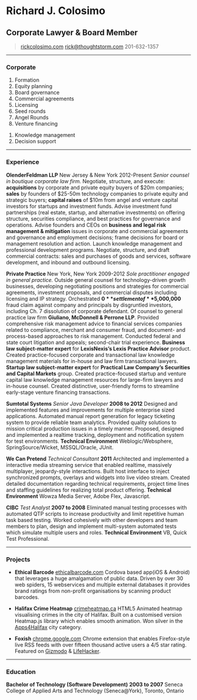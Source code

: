 # Richard J. Colosimo
## Corporate Lawyer & Board Member

> [rickcolosimo.com](http://rickcolosimo.com)
> [rick@thoughtstorm.com](mailto:rick@thoughtstorm.com)
> 201-632-1357

------

### Corporate

1. Formation
1. Equity planning
1. Board governance
1. Commercial agreements
1. Licensing
1. Seed rounds
1. Angel Rounds
2. Venture financing
<!-- 1. Civil litigation -->
<!-- 1. Insurance defense litigation -->
<!-- 1. Commercial litigation -->
1. Knowledge management
1. Decision support

------

### Experience

**OlenderFeldman LLP** New Jersey & New York 2012-Present
*Senior counsel in boutique corporate law firm.* 
	Negotiate, structure, and execute: **acquisitions** by corporate and private equity buyers of $20m companies; **sales** by founders of $25-50m technology companies to private equity and strategic buyers; **capital raises** of $10m from angel and venture capital investors for startups and investment funds.
	Advise investment fund partnerships (real estate, startup, and alternative investments) on offering structure, securities compliance, and best practices for governance and operations.
	Advise founders and CEOs on **business and legal risk management & mitigation** issues in corporate and commercial agreements and governance and employment decisions; frame decisions for board or management resolution and action.
	Launch knowledge management and professional development programs.
	Negotiate, structure, and draft commercial contracts: sales and purchases of goods and services, software development, and inbound and outbound licensing.

**Private Practice** New York, New York 2009-2012
*Sole practitioner engaged in general practice.* 
	Outside general counsel for technology-driven growth businesses, developing negotiating positions and strategies for commercial agreements, investment proposals, and commercial disputes including licensing and IP strategy.
	Orchestrated **$0** settlement of **$5,000,000** fraud claim against company and principals by disgruntled investors, including Ch. 7 dissolution of corporate defendant.
	Of counsel to general practice law firm **Giuliano, McDonnell & Perrone LLP**. Provided comprehensive risk management advice to financial services companies related to compliance, merchant and consumer fraud, and document- and process-based approaches to risk management. Conducted federal and state court litigation and appeals; second-chair trial experience.
	**Business law subject-matter expert** for **LexisNexis’s Lexis Practice Advisor** product. Created practice-focused corporate and transactional law knowledge management materials for in-house and law firm transactional lawyers.
	**Startup law subject-matter expert** for **Practical Law Company’s Securities and Capital Markets** group. Created practice-focused startup and venture capital law knowledge management resources for large-firm lawyers and in-house counsel. Created distinctive, user-friendly forms to streamline early-stage venture financing transactions.





**Sumtotal Systems** *Senior Java Developer* __2008 to 2012__
	Designed and implemented features and improvements for multiple enterprise sized applications.
	Automated manual report generation for legacy ticketing system to provide reliable team analytics.
	Provided quality solutions to mission critical production issues in a timely manner.
	Proposed, designed and implemented a realtime tracking, deployment and notification system for test environments.
	**Technical Environment** Weblogic/Websphere, SpringSource/Wicket, MSSQL/Oracle, JUnit.

**We Can Pretend** *Technical Consultant* __2011__
	Architected and implemented a interactive media streaming service that enabled realtime, massively multiplayer, jeopardy-style interactions.
	Built host interface to inject synchronized prompts, overlays and widgets into live video stream.
	Created detailed documentation regarding technical requirements, project time lines and staffing guidelines for realizing total product offering.
	**Technical Environment** Wowza Media Server, Adobe Flex, Javascript.

<!--
**Redline Distribution** *Web Application Developer* __2008__
	Wrote a versatile Java EE based, database-driven, e-commerce system for the real time sale, processing and shipping of products available from external distributors such as Baker-Taylor and DeepDiscount.
	The system interfaced with external distributors to ensure current inventory, status and price and used AJAX rich components to improve usability, convenience and efficiency.
	**Technical Environment** JBoss, Seam, MySQL, Hibernate, JSF, RichFaces, EJB.
-->

**CIBC** *Test Analyst* __2007 to 2008__
	Eliminated manual testing processes with automated QTP scripts to increase productivity and limit repetitive human task based testing.
	Worked cohesively with other developers and team members to plan, design and implement multi-system automated tests which simulate multiple users and roles.
	**Technical Environment** VB, Quick Test Professional.

------

### Projects

* **Ethical Barcode**
	<a href=http://www.ethicalbarcode.com class=not-printed>ethicalbarcode.com</a>
	Cordova based app(iOS & Android) that leverages a huge amalgamation of public data. Driven by over 30 web spiders, 15 webservices and multiple external databases it provides brand ratings from non-profit organisations by scanning product barcodes.

* **Halifax Crime Heatmap**
	<a href=http://www.crimeheatmap.ca class=not-printed>crimeheatmap.ca</a>
	HTML5 Animated heatmap visualising crimes in the city of Halifax. Built on a customised version Heatmap.js library which enables smooth animation. Won silver in the [Apps4Halifax](http://apps4halifax.ca/) city category.

* **Foxish**
	<a href=https://chrome.google.com/webstore/detail/jpgagcapnkccceppgljfpoadahaopjdb class=not-printed>chrome.google.com</a>
	Chrome extension that enables Firefox-style live RSS feeds with over fifteen thousand active users a 4/5 star rating. Featured on [Gizmodo](http://gizmodo.com/5609633/10-add+ons-you-have-to-know-about-for-google-chrome) & [LifeHacker](http://lifehacker.com/5603602/foxish-live-rss-adds-live-bookmarks-to-google-chrome).

------

### Education

**Bachelor of Technology (Software Development)** __2003 to 2007__
	Seneca College of Applied Arts and Technology (Seneca@York), Toronto, Ontario
